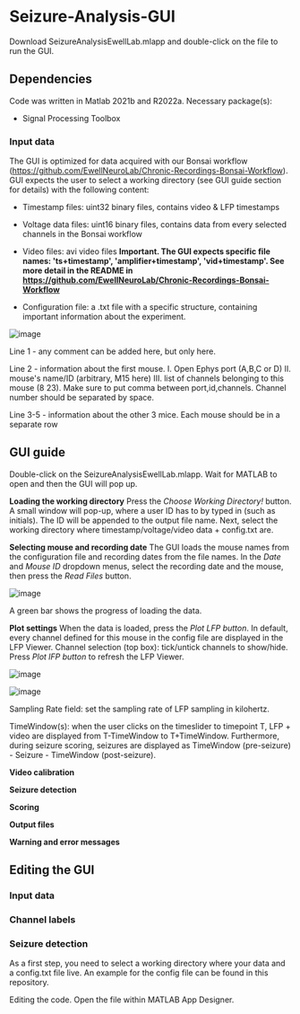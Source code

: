 # Seizure-Analysis-GUI

Download SeizureAnalysisEwellLab.mlapp and double-click on the file to run the GUI.


## Dependencies
Code was written in Matlab 2021b and R2022a. Necessary package(s):
* Signal Processing Toolbox

### Input data
The GUI is optimized for data acquired with our Bonsai workflow (https://github.com/EwellNeuroLab/Chronic-Recordings-Bonsai-Workflow).
GUI expects the user to select a working directory (see GUI guide section for details) with the following content:
* Timestamp files: uint32 binary files, contains video & LFP timestamps
* Voltage data files: uint16 binary files, contains data from every selected channels in the Bonsai workflow
* Video files: avi video files
**Important. The GUI expects specific file names: 'ts+timestamp', 'amplifier+timestamp', 'vid+timestamp'. See more detail in the README in https://github.com/EwellNeuroLab/Chronic-Recordings-Bonsai-Workflow**

* Configuration file: a .txt file with a specific structure, containing important information about the experiment.

![image](https://user-images.githubusercontent.com/94412124/171505253-4e66b020-8f70-4900-aad7-9faa65492c1b.png)

Line 1 - any comment can be added here, but only here.

Line 2 - information about the first mouse. I. Open Ephys port (A,B,C or D) II. mouse's name/ID (arbitrary, M15 here) III. list of channels belonging to this mouse (8 23). Make sure to put comma between port,id,channels. Channel number should be separated by space.

Line 3-5 - information about the other 3 mice. Each mouse should be in a separate row


## GUI guide
Double-click on the SeizureAnalysisEwellLab.mlapp. Wait for MATLAB to open and then the GUI will pop up.

**Loading the working directory**
Press the *Choose Working Directory!* button. A small window will pop-up, where a user ID has to by typed in (such as initials). The ID will be appended to the output file name. Next, select the working directory where timestamp/voltage/video data + config.txt are.

**Selecting mouse and recording date**
The GUI loads the mouse names from the configuration file and recording dates from the file names. In the *Date* and *Mouse ID* dropdown menus, select the recording date and the mouse, then press the *Read Files* button. 

![image](https://user-images.githubusercontent.com/94412124/171508881-05b47dac-c882-4f8b-9a0a-fc3500d5ad95.png)

A green bar shows the progress of loading the data.

**Plot settings**
When the data is loaded, press the *Plot LFP button*. In default, every channel defined for this mouse in the config file are displayed in the LFP Viewer. 
Channel selection (top box): tick/untick channels to show/hide. Press *Plot lFP button* to refresh the LFP Viewer. 

![image](https://user-images.githubusercontent.com/94412124/171510068-99f674c7-070b-46d9-a94a-c6bc0b6ee1a6.png)

![image](https://user-images.githubusercontent.com/94412124/171509478-5666a1f3-45ea-457a-8697-ae21b2ffdf06.png)

Sampling Rate field: set the sampling rate of LFP sampling in kilohertz.

TimeWindow(s): when the user clicks on the timeslider to timepoint T, LFP + video are displayed from T-TimeWindow to T+TimeWindow. Furthermore, during seizure scoring, seizures are displayed as TimeWindow (pre-seizure) - Seizure - TimeWindow (post-seizure).


**Video calibration**

**Seizure detection**

**Scoring**

**Output files**

**Warning and error messages**

## Editing the GUI

### Input data
### Channel labels
### Seizure detection
 
As a first step, you need to select a working directory where your data and a config.txt file live. An example for the config file can be found in this repository.

Editing the code. Open the file within MATLAB App Designer.
